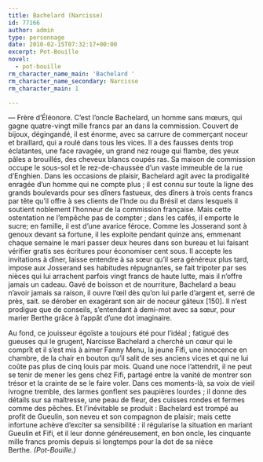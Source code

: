 ```yaml
---
title: Bachelard (Narcisse)
id: 77166
author: admin
type: personnage
date: 2010-02-15T07:32:17+00:00
excerpt: Pot-Bouille
novel:
  - pot-bouille
rm_character_name_main: 'Bachelard '
rm_character_name_secondary: Narcisse
rm_character_main: 1

---
```

— Frère d&rsquo;Éléonore. C&rsquo;est l&rsquo;oncle Bachelard, un homme sans mœurs, qui gagne quatre-vingt mille francs par an dans la commission. Couvert de bijoux, dégingandé, il est énorme, avec sa carrure de commerçant noceur et braillard, qui a roulé dans tous les vices. Il a des fausses dents trop éclatantes, une face ravagée, un grand nez rouge qui flambe, des yeux pâles a brouillés, des cheveux blancs coupés ras. Sa maison de commission occupe le sous-sol et le rez-de-chaussée d&rsquo;un vaste immeuble de la rue d&rsquo;Enghien. Dans les occasions de plaisir, Bachelard agit avec la prodigalité enragée d&rsquo;un homme qui ne compte plus ; il est connu sur toute la ligne des grands boulevards pour ses dîners fastueux, des dîners à trois cents francs par tête qu&rsquo;il offre à ses clients de l&rsquo;Inde ou du Brésil et dans lesquels il soutient noblement l&rsquo;honneur de la commission française. Mais cette ostentation ne l&rsquo;empêche pas de compter ; dans les cafés, il emporte le sucre; en famille, il est d&rsquo;une avarice féroce. Comme les Josserand sont à genoux devant sa fortune, il les exploite pendant quinze ans, emmenant chaque semaine le mari passer deux heures dans son bureau et lui faisant vérifier gratis ses écritures pour économiser cent sous. Il accepte les invitations à dîner, laisse entendre à sa sœur qu&rsquo;il sera généreux plus tard, impose aux Josserand ses habitudes répugnantes, se fait tripoter par ses nièces qui lui arrachent parfois vingt francs de haute lutte, mais il n&rsquo;offre jamais un cadeau. Gavé de boisson et de nourriture, Bachelard a beau n&rsquo;avoir jamais sa raison, il ouvre l&rsquo;œil dès qu&rsquo;on lui parle d&rsquo;argent et, serré de près, sait. se dérober en exagérant son air de noceur gâteux [150]. Il n&rsquo;est prodigue que de conseils, s&rsquo;entendant à demi-mot avec sa sœur, pour marier Berthe grâce à l&rsquo;appât d&rsquo;une dot imaginaire.

Au fond, ce jouisseur égoïste a toujours été pour l&rsquo;idéal ; fatigué des gueuses qui le grugent, Narcisse Bachelard a cherché un cœur qui le comprît et il s&rsquo;est mis à aimer Fanny Menu, la jeune Fifi, une innocence en chambre, de la chair en bouton qu&rsquo;il salit de ses anciens vices et qui ne lui coûte pas plus de cinq louis par mois. Quand une noce l&rsquo;attendrit, il ne peut se tenir de mener les gens chez Fifi, partagé entre la vanité de montrer son trésor et la crainte de se le faire voler. Dans ces moments-là, sa voix de vieil ivrogne tremble, des larmes gonflent ses paupières lourdes ; il donne des détails sur sa maîtresse, une peau de fleur, des cuisses rondes et fermes comme des pêches. Et l&rsquo;inévitable se produit : Bachelard est trompé au profit de Gueulin, son neveu et son compagnon de plaisir; mais cette infortune achève d&rsquo;exciter sa sensibilité : il régularise la situation en mariant Gueulin et Fifi, et il leur donne généreusement, en bon oncle, les cinquante mille francs promis depuis si longtemps pour la dot de sa nièce Berthe. _(Pot-Bouille.)_